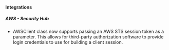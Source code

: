 
#### Integrations
##### AWS - Security Hub
- AWSClient class now supports passing an AWS STS session token as a parameter. This allows for third-party authorization software to provide login credentials to use for building a client session.
